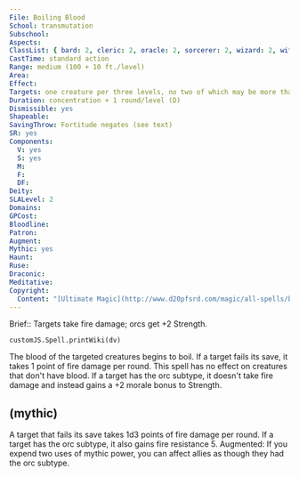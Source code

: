 ```yaml
---
File: Boiling Blood
School: transmutation
Subschool: 
Aspects: 
ClassList: { bard: 2, cleric: 2, oracle: 2, sorcerer: 2, wizard: 2, witch: 2, bloodrager: 2, psychic: 2 }
CastTime: standard action
Range: medium (100 + 10 ft./level)
Area: 
Effect: 
Targets: one creature per three levels, no two of which may be more than 30 ft. apart
Duration: concentration + 1 round/level (D)
Dismissible: yes
Shapeable: 
SavingThrow: Fortitude negates (see text)
SR: yes
Components:
  V: yes
  S: yes
  M: 
  F: 
  DF: 
Deity: 
SLALevel: 2
Domains: 
GPCost: 
Bloodline: 
Patron: 
Augment: 
Mythic: yes
Haunt: 
Ruse: 
Draconic: 
Meditative: 
Copyright:
  Content: "[Ultimate Magic](http://www.d20pfsrd.com/magic/all-spells/b/boiling-blood)"
---
```

Brief:: Targets take fire damage; orcs get +2 Strength.

```dataviewjs
customJS.Spell.printWiki(dv)
```

The blood of the targeted creatures begins to boil. If a target fails its save, it takes 1 point of fire damage per round. This spell has no effect on creatures that don't have blood.  If a target has the orc subtype, it doesn't take fire damage and instead gains a +2 morale bonus to Strength.


## (mythic)

A target that fails its save takes 1d3 points of fire damage per round. If a target has the orc subtype, it also gains fire resistance 5. Augmented: If you expend two uses of mythic power, you can affect allies as though they had the orc subtype.
